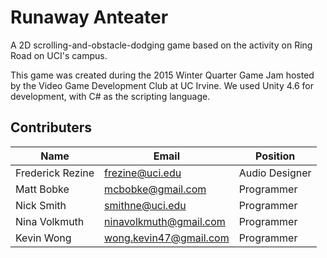 # Runaway Anteater
A 2D scrolling-and-obstacle-dodging game based on the activity on Ring Road on UCI's campus.

This game was created during the 2015 Winter Quarter Game Jam hosted by the Video Game Development Club at UC Irvine. We used Unity 4.6 for development, with C# as the scripting language.

## Contributers
| Name  | Email | Position |
| ------------- | ------------- | ------------- |
| Frederick Rezine | frezine@uci.edu | Audio Designer |
| Matt Bobke  | mcbobke@gmail.com  | Programmer |
| Nick Smith | smithne@uci.edu | Programmer|
| Nina Volkmuth | ninavolkmuth@gmail.com | Programmer |
| Kevin Wong | wong.kevin47@gmail.com | Programmer |
